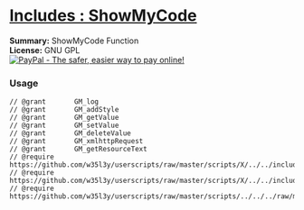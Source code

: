 
# [Includes : ShowMyCode](.)

**Summary:** ShowMyCode Function<br />
**License:** GNU GPL<br />
[![PayPal - The safer, easier way to pay online!](https://www.paypalobjects.com/en_US/i/btn/btn_donate_SM.gif "PayPal - The safer, easier way to pay online!")](http://goo.gl/Fv19S)
### Usage
```
// @grant		GM_log
// @grant		GM_addStyle
// @grant		GM_getValue
// @grant		GM_setValue
// @grant		GM_deleteValue
// @grant		GM_xmlhttpRequest
// @grant		GM_getResourceText
// @require		https://github.com/w35l3y/userscripts/raw/master/scripts/X/../../includes/Includes_WinConfig/163374.user.js
// @require		https://github.com/w35l3y/userscripts/raw/master/scripts/X/../../includes/Includes_HttpRequest/56489.user.js
// @require	https://github.com/w35l3y/userscripts/raw/master/scripts/../../../raw/master/includes/Includes_ShowMyCode/69584.user.js
```

